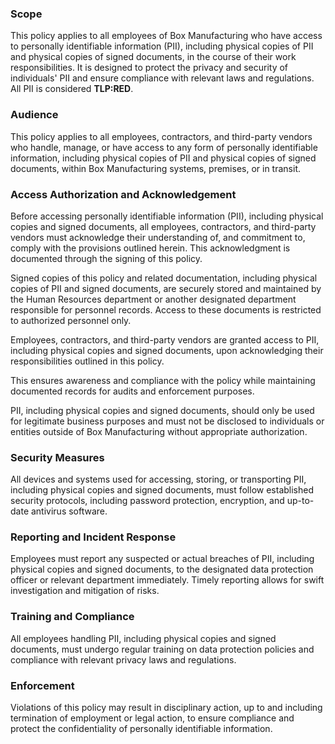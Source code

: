 ### Scope
This policy applies to all employees of Box Manufacturing who have access to personally identifiable information (PII), including physical copies of PII and physical copies of signed documents, in the course of their work responsibilities. It is designed to protect the privacy and security of individuals' PII and ensure compliance with relevant laws and regulations. All PII is considered **TLP:RED**.

### Audience
This policy applies to all employees, contractors, and third-party vendors who handle, manage, or have access to any form of personally identifiable information, including physical copies of PII and physical copies of signed documents, within Box Manufacturing systems, premises, or in transit.

### Access Authorization and Acknowledgement

Before accessing personally identifiable information (PII), including physical copies and signed documents, all employees, contractors, and third-party vendors must acknowledge their understanding of, and commitment to, comply with the provisions outlined herein. This acknowledgment is documented through the signing of this policy.

Signed copies of this policy and related documentation, including physical copies of PII and signed documents, are securely stored and maintained by the Human Resources department or another designated department responsible for personnel records. Access to these documents is restricted to authorized personnel only.

Employees, contractors, and third-party vendors are granted access to PII, including physical copies and signed documents, upon acknowledging their responsibilities outlined in this policy.

This ensures awareness and compliance with the policy while maintaining documented records for audits and enforcement purposes.

PII, including physical copies and signed documents, should only be used for legitimate business purposes and must not be disclosed to individuals or entities outside of Box Manufacturing without appropriate authorization.

### Security Measures
All devices and systems used for accessing, storing, or transporting PII, including physical copies and signed documents, must follow established security protocols, including password protection, encryption, and up-to-date antivirus software.

### Reporting and Incident Response
Employees must report any suspected or actual breaches of PII, including physical copies and signed documents, to the designated data protection officer or relevant department immediately. Timely reporting allows for swift investigation and mitigation of risks.

### Training and Compliance
All employees handling PII, including physical copies and signed documents, must undergo regular training on data protection policies and compliance with relevant privacy laws and regulations.

### Enforcement
Violations of this policy may result in disciplinary action, up to and including termination of employment or legal action, to ensure compliance and protect the confidentiality of personally identifiable information.
